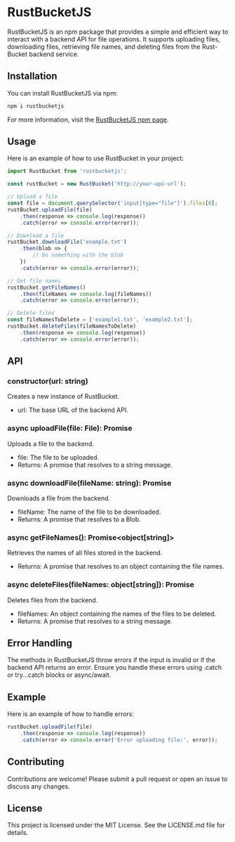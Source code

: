 # RustBucketJS

RustBucketJS is an npm package that provides a simple and efficient way to interact with a backend API for file operations. It supports uploading files, downloading files, retrieving file names, and deleting files from the Rust-Bucket backend service.

## Installation

You can install RustBucketJS via npm:

```bash
npm i rustbucketjs
```

For more information, visit the [RustBucketJS npm page](https://www.npmjs.com/package/rustbucketjs?activeTab=readme).

## Usage

Here is an example of how to use RustBucket in your project:

```javascript
import RustBucket from 'rustbucketjs';

const rustBucket = new RustBucket('http://your-api-url');

// Upload a file
const file = document.querySelector('input[type="file"]').files[0];
rustBucket.uploadFile(file)
    .then(response => console.log(response))
    .catch(error => console.error(error));

// Download a file
rustBucket.downloadFile('example.txt')
    .then(blob => {
        // Do something with the blob
    })
    .catch(error => console.error(error));

// Get file names
rustBucket.getFileNames()
    .then(fileNames => console.log(fileNames))
    .catch(error => console.error(error));

// Delete files
const fileNamesToDelete = ['example1.txt', 'example2.txt'];
rustBucket.deleteFiles(fileNamesToDelete)
    .then(response => console.log(response))
    .catch(error => console.error(error));
```

## API

### constructor(url: string)
Creates a new instance of RustBucket.

* url: The base URL of the backend API.

### async uploadFile(file: File): Promise<string>
Uploads a file to the backend.

* file: The file to be uploaded.
* Returns: A promise that resolves to a string message.

### async downloadFile(fileName: string): Promise<Blob>
Downloads a file from the backend.

* fileName: The name of the file to be downloaded.
* Returns: A promise that resolves to a Blob.

### async getFileNames(): Promise<object[string]>
Retrieves the names of all files stored in the backend.

* Returns: A promise that resolves to an object containing the file names.

### async deleteFiles(fileNames: object[string]): Promise<string>
Deletes files from the backend.

* fileNames: An object containing the names of the files to be deleted.
* Returns: A promise that resolves to a string message.

## Error Handling
The methods in RustBucketJS throw errors if the input is invalid or if the backend API returns an error. Ensure you handle these errors using .catch or try...catch blocks or async/await.

## Example
Here is an example of how to handle errors:

```javascript
rustBucket.uploadFile(file)
    .then(response => console.log(response))
    .catch(error => console.error('Error uploading file:', error));
```

## Contributing
Contributions are welcome! Please submit a pull request or open an issue to discuss any changes.

## License
This project is licensed under the MIT License. See the LICENSE.md file for details.
